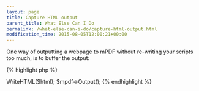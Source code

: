 ```yaml
---
layout: page
title: Capture HTML output
parent_title: What Else Can I Do
permalink: /what-else-can-i-do/capture-html-output.html
modification_time: 2015-08-05T12:00:21+00:00
---
```


One way of outputting a webpage to mPDF without re-writing your scripts too much, is to buffer the output:

{% highlight php %}
<?php

// Require composer autoload
require_once __DIR__ . '/vendor/autoload.php';

$mpdf = new \Mpdf\Mpdf();

// Buffer the following html with PHP so we can store it to a variable later
ob_start();

// This is where your script would normally output the HTML using echo or print
// Now collect the output buffer into a variable
$html = ob_get_contents();

ob_end_clean();

// send the captured HTML from the output buffer to the mPDF class for processing
$mpdf->WriteHTML($html);

$mpdf->Output();
{% endhighlight %}

